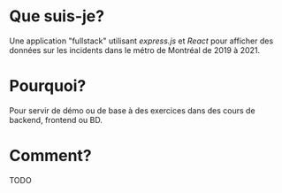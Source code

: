# Que suis-je?

Une application "fullstack" utilisant *express.js* et *React* pour afficher des données sur les incidents dans le métro de Montréal de 2019 à 2021.

# Pourquoi?

Pour servir de démo ou de base à des exercices dans des cours de backend, frontend ou BD.

# Comment?

TODO